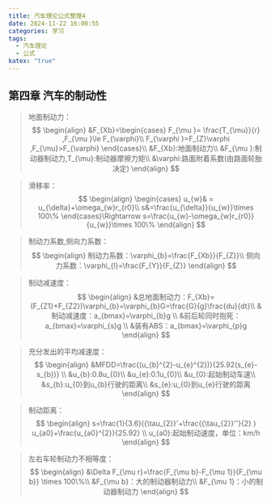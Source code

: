```yaml
---
title: 汽车理论公式整理4
date: 2024-11-22 16:00:55
categories: 学习
tags:
  - 汽车理论
  - 公式
katex: "true"
---
```

## 第四章 汽车的制动性

<!--more-->

>地面制动力：
$$
\begin{align}
&F_{Xb}=\begin{cases}
 F_{\mu }= \frac{T_{\mu}}{r} ,F_{\mu }\le F_{\varphi}\\
 F_{\varphi }=F_{Z}\varphi ,F_{\mu}>F_{\varphi}
\end{cases}\\
&F_{Xb}:地面制动力\\
&F_{\mu }:制动器制动力,T_{\mu}:制动器摩擦力矩\\
&\varphi:路面附着系数(由路面轮胎决定)
\end{align}
$$

>滑移率：
$$
\begin{align}
\begin{cases}
 u_{w}& = u_{\delta}+\omega_{w}r_{r0}\\
s&=\frac{u_{\delta}}{u_{w}}\times 100\% 
\end{cases}\Rightarrow s=\frac{u_{w}-\omega_{w}r_{r0}}{u_{w}}\times 100\% 
\end{align}
$$

>制动力系数,侧向力系数：
$$
\begin{align}
制动力系数：\varphi_{b}=\frac{F_{Xb}}{F_{Z}}\\
侧向力系数：\varphi_{l}=\frac{F_{Y}}{F_{Z}}
\end{align}
$$

>制动减速度：
$$
\begin{align}
&总地面制动力：F_{Xb}=(F_{Z1}+F_{Z2})\varphi_{b}=\varphi_{b}G=\frac{G}{g}\frac{du}{dt}\\
&制动减速度：a_{bmax}=\varphi_{b}g \\
&前后轮同时抱死：a_{bmax}=\varphi_{s}g \\
&装有ABS：a_{bmax}=\varphi_{p}g
\end{align}
$$

>充分发出的平均减速度：
$$
\begin{align}
&MFDD=\frac{(u_{b}^{2}-u_{e}^{2})}{25.92(s_{e}-s_{b})} \\
&u_{b}:0.8u_{0}\\
&u_{e}:0.1u_{0}\\
&u_{0}:起始制动车速\\
&s_{b}:u_{0}到u_{b}行驶的距离\\
&s_{e}:u_{0}到u_{e}行驶的距离
\end{align}
$$

>制动距离：
$$
\begin{align}
s=\frac{1}{3.6}({\tau_{2}}'+\frac{{\tau_{2}}''}{2} ) u_{a0}+\frac{u_{a0}^{2}}{25.92} \\
u_{a0}:起始制动速度，单位：km/h
\end{align}
$$

>左右车轮制动力不相等度：
$$
\begin{align}
&\Delta F_{\mu r}=\frac{F_{\mu b}-F_{\mu 1}}{F_{\mu b}} \times 100\%\\
&F_{\mu b}：大的制动器制动力\\
&F_{\mu 1}：小的制动器制动力
\end{align}
$$

